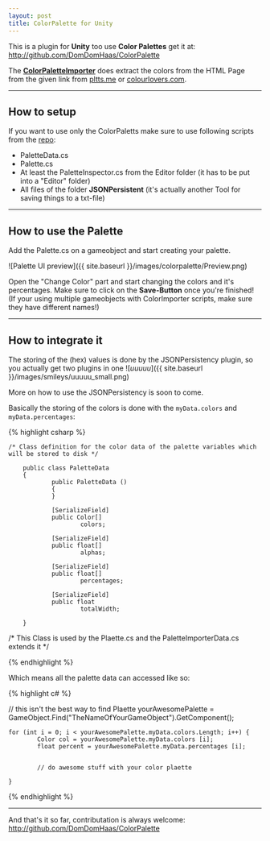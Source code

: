 ```yaml
---
layout: post
title: ColorPalette for Unity
---
```


This is a plugin for **Unity** too use **Color Palettes** get it at: <http://github.com/DomDomHaas/ColorPalette>

The [**ColorPaletteImporter**](http://domdomhaas.github.io/ColorPaletteImporter/) does extract the colors from the HTML Page from the given link from [pltts.me](https://www.pltts.me) or [colourlovers.com](https://www.colourlovers.com).

***


## How to setup

If you want to use only the ColorPaletts make sure to use following scripts from the [repo](http://github.com/DomDomHaas/ColorPalette):
- PaletteData.cs
- Palette.cs
- At least the PaletteInspector.cs from the Editor folder (it has to be put into a "Editor" folder)
- All files of the folder **JSONPersistent** (it's actually another Tool for saving things to a txt-file)


***



## How to use the Palette

Add the Palette.cs on a gameobject and start creating your palette.

![Palette UI preview]({{ site.baseurl }}/images/colorpalette/Preview.png)

Open the "Change Color" part and start changing the colors and it's percentages. Make sure to click on the **Save-Button** once you're finished!
(If your using multiple gameobjects with ColorImporter scripts, make sure they have different names!)

***



## How to integrate it

The storing of the (hex) values is done by the JSONPersistency plugin, so you actually get two plugins in one ![_uuuuu_]({{ site.baseurl }}/images/smileys/uuuuu_small.png)


More on how to use the JSONPersistency is soon to come.


Basically the storing of the colors is done with the `myData.colors` and `myData.percentages`: 

{% highlight csharp %}

    /* Class definition for the color data of the palette variables which will be stored to disk */

		public class PaletteData
		{
				public PaletteData ()
				{
				}

				[SerializeField]
				public Color[]
						colors;

				[SerializeField]
				public float[]
						alphas;

				[SerializeField]
				public float[]
						percentages;
				
				[SerializeField]
				public float
						totalWidth;

		}


/* This Class is used by the Plaette.cs and the PaletteImporterData.cs extends it */
        
{% endhighlight %}


Which means all the palette data can accessed like so:

{% highlight c# %}

// this isn't the best way to find 
Plaette yourAwesomePalette = GameObject.Find("TheNameOfYourGameObject").GetComponent<Palette>();

    for (int i = 0; i < yourAwesomePalette.myData.colors.Length; i++) {
            Color col = yourAwesomePalette.myData.colors [i];
            float percent = yourAwesomePalette.myData.percentages [i];
    
    
            // do awesome stuff with your color plaette
            
    }

{% endhighlight %}

***


And that's it so far, contributation is always welcome: <http://github.com/DomDomHaas/ColorPalette>


